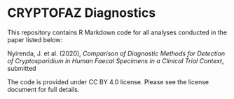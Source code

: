 # CRYPTOFAZ Diagnostics

This repository contains R Markdown code for all analyses conducted in the paper listed below:

Nyirenda, J. et al. (2020), *Comparison of Diagnostic Methods for Detection of Cryptosporidium in Human Faecal Specimens in a Clinical Trial Context*, submitted

The code is provided under CC BY 4.0 license.
Please see the license document for full details.
